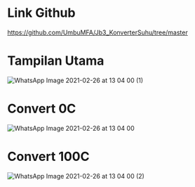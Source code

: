 # Link Github
https://github.com/UmbuMFA/Jb3_KonverterSuhu/tree/master

# Tampilan Utama
![WhatsApp Image 2021-02-26 at 13 04 00 (1)](https://user-images.githubusercontent.com/64760735/109262681-8a5e4b00-7834-11eb-8e71-9712ba9a5052.jpeg)
# Convert 0C
![WhatsApp Image 2021-02-26 at 13 04 00](https://user-images.githubusercontent.com/64760735/109262653-7f0b1f80-7834-11eb-9bc4-d40ea4779681.jpeg)
# Convert 100C
![WhatsApp Image 2021-02-26 at 13 04 00 (2)](https://user-images.githubusercontent.com/64760735/109262687-8e8a6880-7834-11eb-9003-883eda39b281.jpeg)
